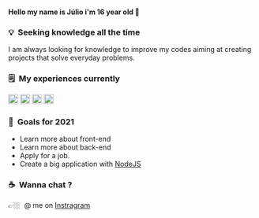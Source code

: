 #### Hello my name is Júlio i'm 16 year old 👋

### 💡&nbsp; Seeking knowledge all the time 
I am always looking for knowledge to improve my codes aiming at creating projects that solve everyday problems.

### 🗒&nbsp; My experiences currently 
<p align="left">
<img src="https://devicons.github.io/devicon/devicon.git/icons/html5/html5-original-wordmark.svg" alt="html5"  width="20" height="20"/>
<img src="https://devicons.github.io/devicon/devicon.git/icons/css3/css3-original-wordmark.svg" alt="css3"  width="20" height="20"/>
<img src="https://devicons.github.io/devicon/devicon.git/icons/javascript/javascript-original.svg" alt="javascript" width="20" height="20"/>
<img src="https://devicons.github.io/devicon/devicon.git/icons/nodejs/nodejs-original.svg" alt="nodejs" width="20" height="20"/></p><p align="center"> 
</p> 

### 🔭&nbsp; Goals for 2021 
- Learn more about front-end
- Learn more about back-end
- Apply for a job.
- Create a big application with [NodeJS](https://nodejs.org/)


### ☕️&nbsp; Wanna chat ? 
👉🏼&nbsp; @ me on [Instragram](https://www.instagram.com/juulio.exe/)
